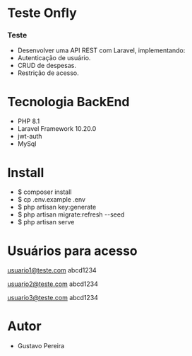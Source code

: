 # Teste Onfly

### Teste
* Desenvolver uma API REST com Laravel, implementando:
* Autenticação de usuário.
* CRUD de despesas.
* Restrição de acesso.

# Tecnologia BackEnd

* PHP 8.1
* Laravel Framework 10.20.0
* jwt-auth
* MySql

# Install

* $ composer install
* $ cp .env.example .env
* $ php artisan key:generate
* $ php artisan migrate:refresh --seed
* $ php artisan serve

# Usuários para acesso

usuario1@teste.com
abcd1234 

usuario2@teste.com
abcd1234

usuario3@teste.com
abcd1234

# Autor 

* Gustavo Pereira 